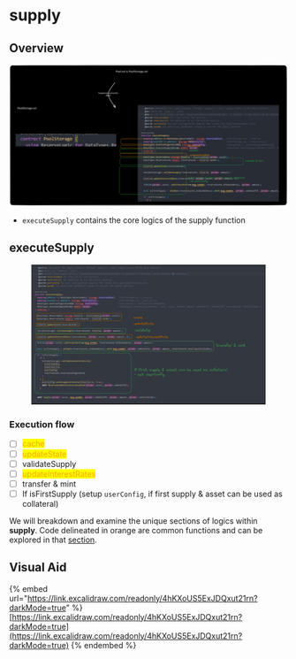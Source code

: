 # supply

## Overview

<img src="../../.gitbook/assets/file.excalidraw (14).svg" alt="" class="gitbook-drawing">

* `executeSupply` contains the core logics of the supply function

## executeSupply

<figure><img src="../../.gitbook/assets/image (68).png" alt=""><figcaption></figcaption></figure>

### Execution flow

* [ ] <mark style="color:orange;">cache</mark>
* [ ] <mark style="color:orange;">updateState</mark>
* [ ] validateSupply
* [ ] <mark style="color:orange;">updateInterestRates</mark>
* [ ] transfer & mint
* [ ] If isFirstSupply (setup `userConfig`, if first supply & asset can be used as collateral)

We will breakdown and examine the unique sections of logics within **supply**. Code delineated in orange are common functions and can be explored in that [section](../common-functions/).

## Visual Aid

{% embed url="https://link.excalidraw.com/readonly/4hKXoUS5ExJDQxut21rn?darkMode=true" %}
[https://link.excalidraw.com/readonly/4hKXoUS5ExJDQxut21rn?darkMode=true](https://link.excalidraw.com/readonly/4hKXoUS5ExJDQxut21rn?darkMode=true)
{% endembed %}

